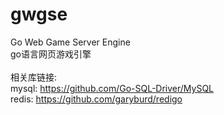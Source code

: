 gwgse
====

Go Web Game Server Engine
<br>
go语言网页游戏引擎
<br>
<br>
相关库链接:
<br>
mysql: https://github.com/Go-SQL-Driver/MySQL
<br>
redis: https://github.com/garyburd/redigo
